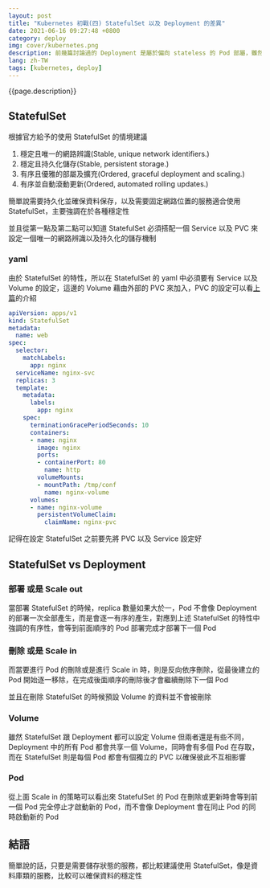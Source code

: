 ```yaml
---
layout: post
title: "Kubernetes 初戰(四) StatefulSet 以及 Deployment 的差異"
date: 2021-06-16 09:27:48 +0800
category: deploy
img: cover/kubernetes.png
description: 前幾篇討論過的 Deployment 是屬於偏向 stateless 的 Pod 部屬，雖然可以透過設定 Volume 來保存某些狀態，但實際使用上還是有些不同，如果說需要建立 stateful 的服務的話，k8s 有設置 StatefulSet 的資源來作這方面的機制，本篇主要是撰寫 StatefulSet 的實作以及與 Deployment 的差異
lang: zh-TW
tags: [kubernetes, deploy]
---
```


{{page.description}}

## StatefulSet

根據官方給予的使用 StatefulSet 的情境建議
1. 穩定且唯一的網路辨識(Stable, unique network identifiers.)
2. 穩定且持久化儲存(Stable, persistent storage.)
3. 有序且優雅的部屬及擴充(Ordered, graceful deployment and scaling.)
4. 有序並自動滾動更新(Ordered, automated rolling updates.)

簡單說需要持久化並確保資料保存，以及需要固定網路位置的服務適合使用 StatefulSet，主要強調在於各種穩定性

並且從第一點及第二點可以知道 StatefulSet 必須搭配一個 Service 以及 PVC 來設定一個唯一的網路辨識以及持久化的儲存機制

### yaml
由於 StatefulSet 的特性，所以在 StatefulSet 的 yaml 中必須要有 Service 以及 Volume 的設定，這邊的 Volume 藉由外部的 PVC 來加入，PVC 的設定可以看[上篇](https://bingdoal.github.io/deploy/2021/05/pv-and-pvc-in-kubernetes/)的介紹

```yaml
apiVersion: apps/v1
kind: StatefulSet
metadata:
  name: web
spec:
  selector:
    matchLabels:
      app: nginx
  serviceName: nginx-svc
  replicas: 3
  template:
    metadata:
      labels:
        app: nginx
    spec:
      terminationGracePeriodSeconds: 10
      containers:
      - name: nginx
        image: nginx
        ports:
        - containerPort: 80
          name: http
        volumeMounts:
        - mountPath: /tmp/conf
          name: nginx-volume
      volumes:
      - name: nginx-volume
        persistentVolumeClaim:
          claimName: nginx-pvc
```

記得在設定 StatefulSet 之前要先將 PVC 以及 Service 設定好

## StatefulSet vs Deployment

### 部署 或是 Scale out
當部署 StatefulSet 的時候，replica 數量如果大於一，Pod 不會像 Deployment 的部署一次全部產生，而是會逐一有序的產生，對應到上述 StatefulSet 的特性中強調的有序性，會等到前面順序的 Pod 部署完成才部署下一個 Pod

### 刪除 或是 Scale in
而當要進行 Pod 的刪除或是進行 Scale in 時，則是反向依序刪除，從最後建立的 Pod 開始逐一移除，在完成後面順序的刪除後才會繼續刪除下一個 Pod

並且在刪除 StatefulSet 的時候預設 Volume 的資料並不會被刪除

### Volume
雖然 StatefulSet 跟 Deployment 都可以設定 Volume 但兩者還是有些不同，Deployment 中的所有 Pod 都會共享一個 Volume，同時會有多個 Pod 在存取，而在 StatefulSet 則是每個 Pod 都會有個獨立的 PVC 以確保彼此不互相影響

### Pod
從上面 Scale in 的策略可以看出來 StatefulSet 的 Pod 在刪除或更新時會等到前一個 Pod 完全停止才啟動新的 Pod，而不會像 Deployment 會在同止 Pod 的同時啟動新的 Pod

## 結語
簡單說的話，只要是需要儲存狀態的服務，都比較建議使用 StatefulSet，像是資料庫類的服務，比較可以確保資料的穩定性